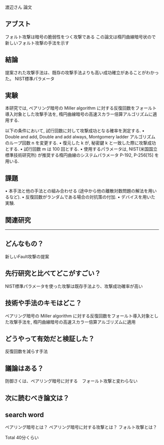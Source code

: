 渡辺さん 論文


## アブスト
フォルト攻撃は暗号の脆弱性をつく攻撃である
この論文は楕円曲線暗号状ので新しいフォルト攻撃の手法を示す

## 結論
提案された攻撃手法は、既存の攻撃手法よりも高い成功確立があることがわかった。
NIST標準パラメータ

## 実験
本研究では, ペアリング暗号の Miller algorithm に対する反復回数をフォールト導入対象とした攻撃手法を, 楕円曲線暗号の高速スカラー倍算アルゴリズムに適用する.

以下の条件において, 試行回数に対して攻撃成功となる確率を測定する.
• Double and add, Double and add always, Montgomery ladder アルゴリズムのループ回数 n を変更する.
• 復元した k が, 秘密鍵 k と一致した際に攻撃成功とする.
• 試行回数 m は 100 回とする.
• 使用するパラメータは, NIST(米国国立標準技術研究所) が推奨する楕円曲線のシステムパラメータ P-192,
P-256[15] を用いる.


## 課題
• 本手法と他の手法との組み合わせる (途中から他の離散対数問題の解法を用いるなど).
• 反復回数がランダムである場合の対抗策の付加.
• デバイスを用いた実験.

## 関連研究

-------------------------------------------

## どんなもの？
新しいFault攻撃の提案

## 先行研究と比べてどこがすごい？
NIST標準パラメータを使った攻撃は既存手法より、攻撃成功確率が高い

##  技術や手法のキモはどこ？
ペアリング暗号の Miller algorithm に対する反復回数をフォールト導入対象とした攻撃手法を, 楕円曲線暗号の高速スカラー倍算アルゴリズムに適用


##  どうやって有効だと検証した？
反復回数を減らす手法

##  議論はある？
防御さくは、ペアリング暗号に対する　フォールト攻撃と変わらない

##  次に読むべき論文は？

## search word
ペアリング暗号とは？
ペアリング暗号に対する攻撃とは？
フォルト攻撃とは？

Total 40分くらい
